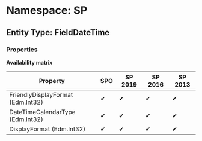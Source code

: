 # Namespace: SP
## Entity Type: FieldDateTime

### Properties

**Availability matrix**

Property | SPO | SP 2019 | SP 2016 | SP 2013
----------|-----|---------|---------|--------
FriendlyDisplayFormat (Edm.Int32) | ✔ | ✔ | ✔ | ✔
DateTimeCalendarType (Edm.Int32) | ✔ | ✔ | ✔ | ✔
DisplayFormat (Edm.Int32) | ✔ | ✔ | ✔ | ✔


